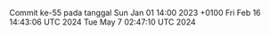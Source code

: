 Commit ke-55 pada tanggal Sun Jan 01 14:00 2023 +0100
Fri Feb 16 14:43:06 UTC 2024
Tue May  7 02:47:10 UTC 2024
